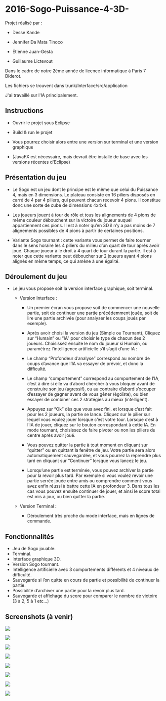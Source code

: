 # 2016-Sogo-Puissance-4-3D-

Projet réalisé par :

* Desse Kande

* Jennifer Da Mata Tinoco

* Etienne Juan-Gesta

* Guillaume Lictevout

Dans le cadre de notre 2ème année de licence informatique à Paris 7 Diderot.

Les fichiers se trouvent dans trunk/Interface/src/application

J'ai travaillé sur l'IA principalement.

## Instructions

* Ouvrir le projet sous Eclipse

* Build & run le projet

* Vous pourrez choisir alors entre une version sur terminal et une version graphique

* (JavaFX est nécessaire, mais devrait être installé de base avec les versions récentes d'Eclipse)

## Présentation du jeu

* Le Sogo est un jeu dont le principe est le même que celui du Puissance 4, mais en 3 dimensions. Le plateau consiste en 16 piliers disposés en carré de 4 par 4 piliers, qui peuvent chacun recevoir 4 pions. Il constitue donc une sorte de cube de dimensions 4x4x4.

* Les joueurs jouent à tour de rôle et tous les alignements de 4 pions de même couleur débouchent sur la victoire du joueur auquel appartiennent ces pions. Il est à noter qu’en 3D il n’y a pas moins de 7 alignements possibles de 4 pions à partir de certaines positions.

* Variante Sogo tournant : cette variante vous permet de faire tourner dans le sens horaire les 4 piliers du milieu d’un quart de tour après avoir joué. Chaque joueur à le droit à 4 quart de tour durant la partie. Il est à noter que cette variante peut déboucher sur 2 joueurs ayant 4 pions alignés en même temps, ce qui amène à une égalité.

## Déroulement du jeu

* Le jeu vous propose soit la version interface graphique, soit terminal.

	* Version Interface :

	   * Un premier écran vous propose soit de commencer une nouvelle partie, soit de continuer une partie précédemment jouée, soit de lire une partie archivée (pour analyser les coups joués par exemple).

	   * Après avoir choisi la version du jeu (Simple ou Tournant), Cliquez sur “Humain” ou “IA” pour choisir le type de chacun des 2 joueurs. Choisissez ensuite le nom du joueur si Humain, ou paramétrez l’intelligence artificielle s’il s’agit d’une IA :

       * Le champ “Profondeur d’analyse” correspond au nombre de coups d’avance que l’IA va essayer de prévoir, et donc la difficulté.

       * Le champ “comportement” correspond au comportement de l’IA, c’est à dire si elle va d’abord chercher à vous bloquer avant de construire son jeu (agressif), ou au contraire d’abord s’occuper d’essayer de gagner avant de vous gêner (égoïste), ou bien essayer de combiner ces 2 stratégies au mieux (intelligent).

	   * Appuyez sur “Ok” dès que vous avez fini, et lorsque c’est fait pour les 2 joueurs, la partie se lance. Cliquez sur le pilier sur lequel vous voulez jouer lorsque c’est votre tour. Lorsque c’est à l’IA de jouer, cliquez sur le bouton correspondant à cette IA. En mode tournant, choisissez de faire pivoter ou non les piliers du centre après avoir joué.

	   * Vous pouvez quitter la partie à tout moment en cliquant sur “quitter” ou en quittant la fenêtre de jeu. Votre partie sera alors automatiquement sauvegardée, et vous pourrez la reprendre plus tard en cliquant sur “Continuer” lorsque vous lancez le jeu.

	   * Lorsqu’une partie est terminée, vous pouvez archiver la partie pour la revoir plus tard. Par exemple si vous voulez revoir une partie serrée jouée entre amis ou comprendre comment vous avez enfin réussi à battre cette IA en profondeur 3. Dans tous les cas vous pouvez ensuite continuer de jouer, et ainsi le score total est mis à jour, ou bien quitter la partie.

    * Version Terminal :

	   * Déroulement très proche du mode interface, mais en lignes de commande.

## Fonctionnalités

* Jeu de Sogo jouable.
* Terminal.
* Interface graphique 3D.
* Version Sogo tournant.
* Intelligence artificielle avec 3 comportements différents et 4 niveaux de difficulté.
* Sauvegarde si l’on quitte en cours de partie et possibilité de continuer la partie.
* Possibilité d’archiver une partie pour la revoir plus tard.
* Sauvegarde et affichage du score pour comparer le nombre de victoire (3 à 2, 5 à 1 etc…)

## Screenshots (à venir)

![](Screenshots/1-SogoEcranPrincipal.png)

![](Screenshots/2-ChoixVersionSogo.png)

![](Screenshots/3-ChoixJoueurs.png)

![](Screenshots/4-ChoixJoueurs.png)

![](Screenshots/5-PlateauVide.png)

![](Screenshots/6-PlateauJeu.png)

![](Screenshots/7-PlateauJeuGagnant.png)

![](image_jeu.jpg)

